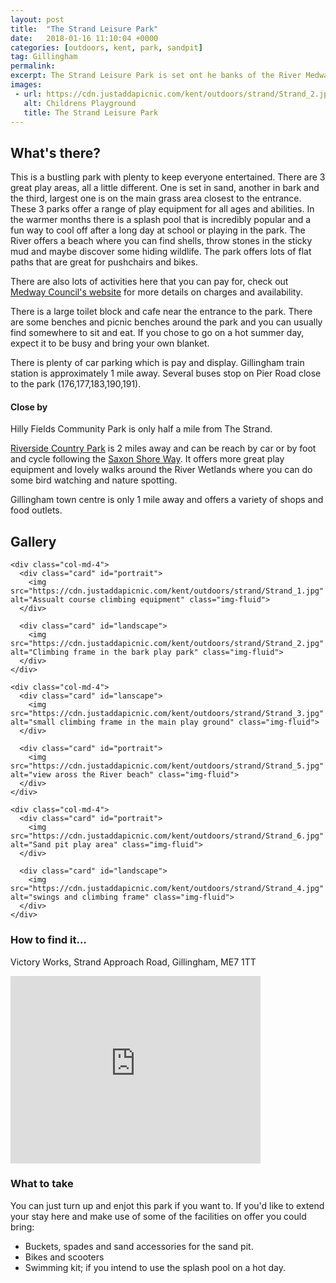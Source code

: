 ```yaml
---
layout: post
title:  "The Strand Leisure Park"
date:   2018-01-16 11:10:04 +0000
categories: [outdoors, kent, park, sandpit]
tag: Gillingham
permalink: 
excerpt: The Strand Leisure Park is set ont he banks of the River Medway and offers an amazing array of activities, particularly in the warmer months, with 3 play areas to chose from, a splash pool, mini train, crazy golf and lido there is plenty for everyone.
images:
 - url: https://cdn.justaddapicnic.com/kent/outdoors/strand/Strand_2.jpg
   alt: Childrens Playground
   title: The Strand Leisure Park
---
```


## What's there?

This is a bustling park with plenty to keep everyone entertained.  There are 3 great play areas, all a little different.  One is set in sand, another in bark and the third, largest one is on the main grass area closest to the entrance.  These 3 parks offer a range of play equipment for all ages and abilities.  In the warmer months there is a splash pool that is incredibly popular and a fun way to cool off after a long day at school or playing in the park.  The River offers a beach where you can find shells, throw stones in the sticky mud and maybe discover some hiding wildlife.  The park offers lots of flat paths that are great for pushchairs and bikes. 

There are also lots of activities here that you can pay for, check out [Medway Council's website](http://www.medway.gov.uk/leisurecultureandsport/sportscentres/thestrand.aspx) for more details on charges and availability.

There is a large toilet block and cafe near the entrance to the park.  There are some benches and picnic benches around the park and you can usually find somewhere to sit and eat.  If you chose to go on a hot summer day, expect it to be busy and bring your own blanket.

There is plenty of car parking which is pay and display.  Gillingham train station is approximately 1 mile away. Several buses stop on Pier Road close to the park (176,177,183,190,191).

#### Close by

Hilly Fields Community Park is only half a mile from The Strand.

[Riverside Country Park](/outdoors/kent/park/2018/01/10/riverside-gillingham.html) is 2 miles away and can be reach by car or by foot and cycle following the [Saxon Shore Way](http://www.medway.gov.uk/pdf/walking_the_saxon_shore_way_through_medway.pdf).  It offers more great play equipment and lovely walks around the River Wetlands where you can do some bird watching and nature spotting.

Gillingham town centre is only 1 mile away and offers a variety of shops and food outlets.

## Gallery

<div class="container">

  <div class="row">

    <div class="col-md-4">
      <div class="card" id="portrait">
        <img src="https://cdn.justaddapicnic.com/kent/outdoors/strand/Strand_1.jpg" alt="Assualt course climbing equipment" class="img-fluid">
      </div>

      <div class="card" id="landscape">
        <img src="https://cdn.justaddapicnic.com/kent/outdoors/strand/Strand_2.jpg" alt="Climbing frame in the bark play park" class="img-fluid">
      </div>  
    </div>

    <div class="col-md-4">
      <div class="card" id="lanscape">
        <img src="https://cdn.justaddapicnic.com/kent/outdoors/strand/Strand_3.jpg" alt="small climbing frame in the main play ground" class="img-fluid">
      </div>

      <div class="card" id="portrait">
        <img src="https://cdn.justaddapicnic.com/kent/outdoors/strand/Strand_5.jpg" alt="view aross the River beach" class="img-fluid">
      </div>
    </div>

    <div class="col-md-4">
      <div class="card" id="portrait">
        <img src="https://cdn.justaddapicnic.com/kent/outdoors/strand/Strand_6.jpg" alt="Sand pit play area" class="img-fluid">
      </div>

      <div class="card" id="landscape">
        <img src="https://cdn.justaddapicnic.com/kent/outdoors/strand/Strand_4.jpg" alt="swings and climbing frame" class="img-fluid">
      </div>
    </div>

  </div>      
</div>


### How to find it...

Victory Works, Strand Approach Road, Gillingham, ME7 1TT

<iframe src="https://www.google.com/maps/embed?pb=!1m16!1m12!1m3!1d4978.874184748275!2d0.5597000335593468!3d51.39502297961684!2m3!1f0!2f0!3f0!3m2!1i1024!2i768!4f13.1!2m1!1sThe+Strand!5e0!3m2!1sen!2suk!4v1516101750341" width="400" height="300" frameborder="0" style="border:0" allowfullscreen></iframe>

### What to take

You can just turn up and enjot this park if you want to.  If you'd like to extend your stay here and make use of some of the facilities on offer you could bring:

* Buckets, spades and sand accessories for the sand pit.
* Bikes and scooters 
* Swimming kit; if you intend to use the splash pool on a hot day.



